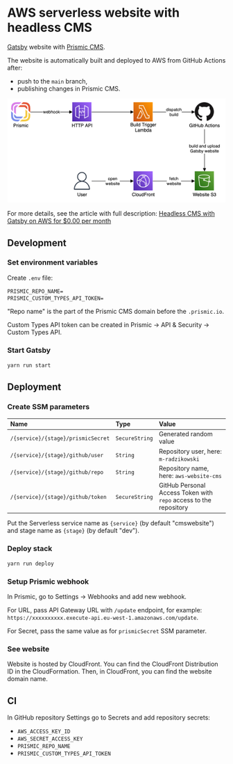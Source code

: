 # AWS serverless website with headless CMS

[Gatsby](https://www.gatsbyjs.com/) website
with [Prismic CMS](https://prismic.io/).

The website is automatically built and deployed to AWS
from GitHub Actions after:

- push to the `main` branch,
- publishing changes in Prismic CMS.

![CI pipeline and architecture](./.github/architecture.png)

For more details, see the article with full description:
[Headless CMS with Gatsby on AWS for $0.00 per month](https://betterdev.blog/gatsby-website-with-headless-cms-on-aws)

## Development

### Set environment variables

Create `.env` file:

```dotenv
PRISMIC_REPO_NAME=
PRISMIC_CUSTOM_TYPES_API_TOKEN=
```

"Repo name" is the part of the Prismic CMS domain before the `.prismic.io`.

Custom Types API token can be created in Prismic → API & Security → Custom Types API.

### Start Gatsby

```bash
yarn run start
```

## Deployment

### Create SSM parameters

| Name                               | Type           | Value                                                             |
|:-----------------------------------|:---------------|:------------------------------------------------------------------|
| `/{service}/{stage}/prismicSecret` | `SecureString` | Generated random value                                            |
| `/{service}/{stage}/github/user`   | `String`       | Repository user, here: `m-radzikowski`                            |
| `/{service}/{stage}/github/repo`   | `String`       | Repository name, here: `aws-website-cms`                   |
| `/{service}/{stage}/github/token`  | `SecureString` | GitHub Personal Access Token with `repo` access to the repository |

Put the Serverless service name as `{service}` (by default "cmswebsite")
and stage name as `{stage}` (by default "dev").

### Deploy stack

```bash
yarn run deploy
```

### Setup Prismic webhook

In Prismic, go to Settings → Webhooks and add new webhook.

For URL, pass API Gateway URL with `/update` endpoint, for example:  
`https://xxxxxxxxxx.execute-api.eu-west-1.amazonaws.com/update`.

For Secret, pass the same value as for `prismicSecret` SSM parameter.

### See website

Website is hosted by CloudFront. You can find the CloudFront Distribution ID
in the CloudFormation. Then, in CloudFront, you can find the website domain name.

## CI

In GitHub repository Settings go to Secrets and add repository secrets:

- `AWS_ACCESS_KEY_ID`
- `AWS_SECRET_ACCESS_KEY`
- `PRISMIC_REPO_NAME`
- `PRISMIC_CUSTOM_TYPES_API_TOKEN`
